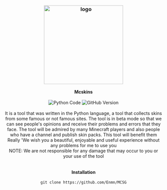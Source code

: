 <h3 align="center"><img src="https://up6.cc/2022/02/164513903200281.png" alt="logo" height="250px"></h3>

<p align="center">
    <b>Mcskins</b><br>
    <br>
    <img src="https://img.shields.io/static/v1?label=Python&message=3.10.1&color=informational" alt="Python Code"/> <img src="https://img.shields.io/static/v1?label=GitHub&message=3.1&color=white" alt="GitHub Version"> <br>
    <br>
    It is a tool that was written in the Python language, a tool that collects skins from some famous or not famous sites. The tool is in beta mode so that we can see people's opinions and receive their problems and errors that they face. The tool will be admired by many Minecraft players and also people who have a channel and publish skin packs. This tool will benefit them Really 'We wish you a beautiful, enjoyable and useful experience without any problems for me to use you
    <br>
    NOTE: We are not responsible for any damage that may occur to you or your use of the tool
    <br>
    <br>
    <br>
    <b>Installation</b><br>
    <br>
    <code>git clone https://github.com/Enmn/MCSG</code>
</p>
